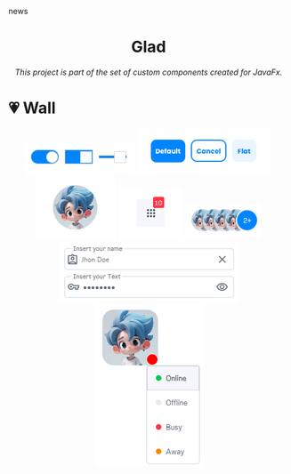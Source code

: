 news
<h1 align="center">Glad</h1>
<h6 align="center"> This project is part of the set of custom components created for JavaFx. </h6>
<h1></h1>

# 💗 Wall
<p align="center">
  <img src="wall/toggle_switch.png"  />
  <img src="wall/button.png"  />
  <img src="wall/avatar_view.png"  />
  <img src="wall/badge.png"  />
  <img src="wall/stacked_avatar.png"  />
  <img src="wall/text_input.png"  />
  <img src="wall/avatar_status.png"  />

</p>
